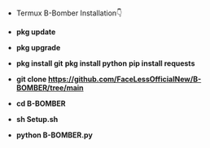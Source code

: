 + Termux B-Bomber Installation👇

+ **pkg update**
+ **pkg upgrade**
+ **pkg install git**
  **pkg install python**
  **pip install requests**
  
 + **git clone https://github.com/FaceLessOfficialNew/B-BOMBER/tree/main**

+ **cd B-BOMBER**
+ **sh Setup.sh**
+ **python B-BOMBER.py**
